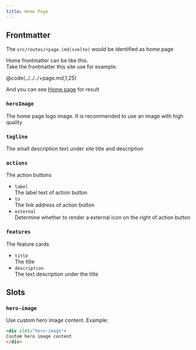 ```yaml
---
title: Home Page
---
```


## Frontmatter

The `src/routes/+page.(md|svelte)` would be identified as home page

Home frontmatter can be like this.  
Take the frontmatter this site use for example:

@code(../../../+page.md,1,25)

And you can see [Home page](/) for result

### `heroImage`

The home page logo image. It is recommended to use an image with high quality

### `tagline`

The small description text under site title and description

### `actions`

The action buttons
* `label`  
  The label text of action button
* `to`  
  The link address of action button
* `external`  
  Determine whether to render a external icon on the right of action button

### `features`

The feature cards

* `title`  
  The title
* `description`  
  The text description under the title

## Slots

### `hero-image`

Use custom hero image content. Example: 

```html title="/src/routes/+page.(md|svelte)"
<div slot="hero-image">
Custom hero image content
</div>
```
